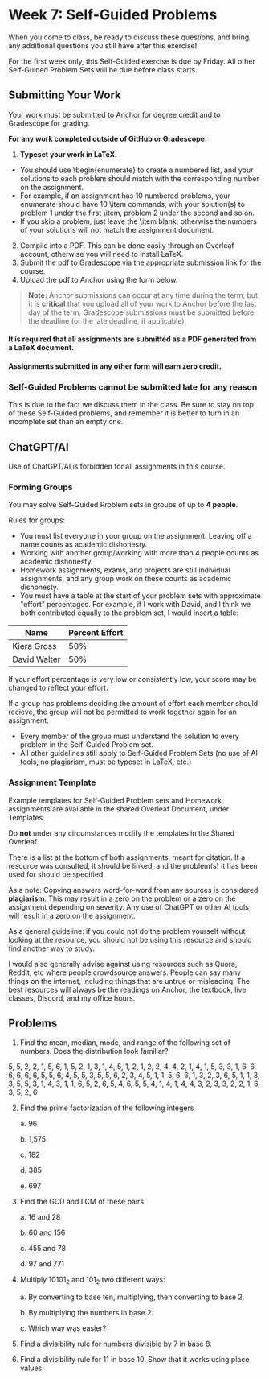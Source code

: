 <!--meta exposure: initial -->
<!--meta assessmentFormat: ProblemSet -->
<!--meta submissionVia: Gradescope -->
<!--meta instructionType: specific -->
<!--meta submissionFormatFlexibility: no -->
<!--meta submissionTopicFlexibility: no -->
<!--meta rubricAvailable: no -->
<!--meta rubricShared: no -->
<!--meta groupWork: yes -->
<!--meta automatedGrading: 0 -->
<!--meta studentInstructionsLink: course-discrete-mathematics/src/lessons/module-07/module7self.md -->
<!--meta topics:  -->

# Week 7: Self-Guided Problems

When you come to class, be ready to discuss these questions, and bring any additional questions you still have after this exercise!

For the first week only, this Self-Guided exercise is due by Friday. All other Self-Guided Problem Sets will be due before class starts.

## Submitting Your Work

Your work must be submitted to Anchor for degree credit and to Gradescope for grading.

**For any work completed outside of GitHub or Gradescope:**

1. **Typeset your work in LaTeX**.
 - You should use \\begin\{enumerate\} to create a numbered list, and your solutions to each problem should match with the corresponding number on the assignment.
 - For example, if an assignment has 10 numbered problems, your enumerate should have 10 \\item commands, with your solution(s) to problem 1 under the first \\item, problem 2 under the second and so on.
 - If you skip a problem, just leave the \\item blank, otherwise the numbers of your solutions will not match the assignment document.
2. Compile into a PDF. This can be done easily through an Overleaf account, otherwise you will need to install LaTeX.
3. Submit the pdf to [Gradescope](https://www.gradescope.com) via the appropriate submission link for the course.
4. Upload the pdf to Anchor using the form below.

> **Note:** Anchor submissions can occur at any time during the term, but it is **critical** that you upload all of your work to
> Anchor before the last day of the term.  Gradescope submissions must be submitted before the deadline (or the late deadline, if applicable).

#### It is required that all assignments are submitted as a PDF generated from a LaTeX document.

#### Assignments submitted in any other form will earn zero credit.

### Self-Guided Problems cannot be submitted late for any reason

This is due to the fact we discuss them in the class. Be sure to stay on top of these Self-Guided problems, and remember it is better to turn in an incomplete set than an empty one.

## ChatGPT/AI

Use of ChatGPT/AI is forbidden for all assignments in this course.

### Forming Groups

You may solve Self-Guided Problem sets in groups of up to **4 people**.

Rules for groups:

- You must list everyone in your group on the assignment. Leaving off a name counts as academic dishonesty.
- Working with another group/working with more than 4 people counts as academic dishonesty.
- Homework assignments, exams, and projects are still individual assignments, and any group work on these counts as academic dishonesty.
- You must have a table at the start of your problem sets with approximate "effort" percentages. For example, if I work with David, and I think we both contributed equally to the problem set, I would insert a table:

| Name | Percent Effort|
| --- | ---|
|Kiera Gross | 50% |
|David Walter | 50% |

If your effort percentage is very low or consistently low, your score may be changed to reflect your effort.

If a group has problems deciding the amount of effort each member should recieve, the group will not be permitted to work together again for an assignment.

- Every member of the group must understand the solution to every problem in the Self-Guided Problem set.
- All other guidelines still apply to Self-Guided Problem Sets (no use of AI tools, no plagiarism, must be typeset in LaTeX, etc.)

### Assignment Template

Example templates for Self-Guided Problem sets and Homework assignments are available in the shared Overleaf Document, under Templates.

Do **not** under any circumstances modify the templates in the Shared Overleaf.

There is a list at the bottom of both assignments, meant for citation. If a resource was consulted, it should be linked, and the problem(s) it has been used for should be specified.

As a note: Copying answers word-for-word from any sources is considered **plagiarism**. This may result in a zero on the problem or a zero on the assignment depending on severity. Any use of ChatGPT or other AI tools will result in a zero on the assignment.

As a general guideline: if you could not do the problem yourself without looking at the resource, you should not be using this resource and should find another way to study.

I would also generally advise against using resources such as Quora, Reddit, etc where people crowdsource answers. People can say many things on the internet, including things that are untrue or misleading. The best resources will always be the readings on Anchor, the textbook, live classes, Discord, and my office hours.

## Problems

1. Find the mean, median, mode, and range of the following set of numbers. Does the distribution look familiar?

5, 5, 2, 2, 1, 5, 6, 1, 5, 2, 1, 3, 1, 4, 5, 1, 2, 1, 2, 2, 4, 4, 2, 1, 4, 1, 5, 3, 3, 1, 6, 6, 6, 6, 6, 6, 5, 5, 6, 4, 5, 5, 3, 5, 5, 6, 2, 3, 4, 5, 1, 1, 5, 6, 6, 1, 3, 2, 3, 6, 5, 1, 1, 3, 3, 5, 5, 3, 1, 4, 3, 1, 1, 6, 5, 2, 6, 5, 4, 6, 5, 5, 4, 1, 4, 1, 4, 4, 3, 2, 3, 3, 2, 2, 1, 6, 3, 5, 2, 6

2. Find the prime factorization of the following integers

    a. 96

    b. 1,575

    c. 182

    d. 385

    e. 697

3. Find the GCD and LCM of these pairs

    a. 16 and 28

    b. 60 and 156

    c. 455 and 78

    d. 97 and 771

4. Multiply $10101_2$ and $101_2$ two different ways:

    a. By converting to base ten, multiplying, then converting to base 2.

    b. By multiplying the numbers in base 2.

    c. Which way was easier?

5. Find a divisibility rule for numbers divisible by 7 in base 8.

6. Find a divisibility rule for 11 in base 10. Show that it works using place values.

